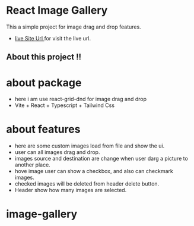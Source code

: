 # React Image Gallery

This a simple project for image drag and drop features.

- [live Site Url ](https://image-gallery-drag-drop.netlify.app/) for visit the live url.

## About this project !!

# about package
- here i am use react-grid-dnd for image drag and drop
- Vite + React + Typescript + Tailwind Css 
# about features
- here are some custom images load from file and show the ui. 
- user can all images drag and drop.
- images source and destination are change when user darg a picture to another place.
- hove image user can show a checkbox, and also can checkmark images.
- checked images will be deleted from header delete button.
- Header show how many images are selected.

# image-gallery
